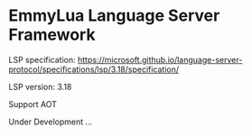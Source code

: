 # EmmyLua Language Server Framework

LSP specification: https://microsoft.github.io/language-server-protocol/specifications/lsp/3.18/specification/

LSP version: 3.18

Support AOT

Under Development ...